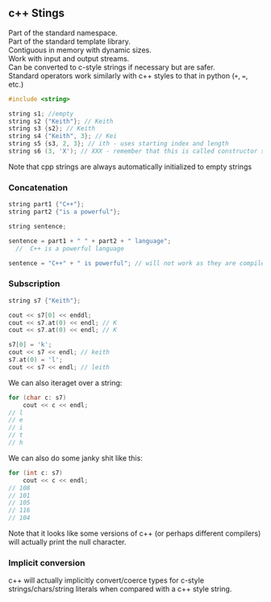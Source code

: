 ## c++ Stings

Part of the standard namespace.  
Part of the standard template library.  
Contiguous in memory with dynamic sizes.  
Work with input and output streams.  
Can be converted to c-style strings if necessary but are safer.  
Standard operators work similarly with c++ styles to that in python (`+`, `=`, etc.)

```c++
#include <string>

string s1; //empty
string s2 {"Keith"}; // Keith
string s3 {s2}; // Keith
string s4 {"Keith", 3}; // Kei
string s5 {s3, 2, 3}; // ith - uses starting index and length
string s6 (3, 'X'); // XXX - remember that this is called constructor syntax
```

Note that cpp strings are always automatically initialized to empty strings

### Concatenation

```c++
string part1 {"C++"};
string part2 {"is a powerful"};

string sentence;

sentence = part1 + " " + part2 + " language";
  //  C++ is a powerful language

sentence = "C++" + " is powerful"; // will not work as they are compiled as string literal
```

### Subscription

```c++ 
string s7 {"Keith"};

cout << s7[0] << enddl;
cout << s7.at(0) << endl; // K
cout << s7.at(0) << endl; // K

s7[0] = 'k';
cout << s7 << endl; // keith
s7.at(0) = 'l';  
cout << s7 << endl; // leith
```

We can also iteraget over a string:  

```c++
for (char c: s7) 
    cout << c << endl;
// l
// e
// i
// t
// h
```

We can also do some janky shit like this:

```c++
for (int c: s7) 
    cout << c << endl;
// 108
// 101
// 105
// 116
// 104
```

Note that it looks like some versions of c++ (or perhaps different compilers) will actually print the null character.

### Implicit conversion

c++ will actually implicitly convert/coerce types for c-style strings/chars/string literals when compared with a c++ style string.


